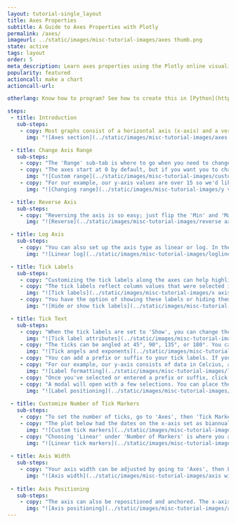 ```yaml
---
layout: tutorial-single_layout
title: Axes Properties
subtitle: A Guide to Axes Properties with Plotly
permalink: /axes/
imageurl: ../static/images/misc-tutorial-images/axes thumb.png
state: active
tags: layout
order: 5
meta_description: Learn axes properties using the Plotly online visualization tool.
popularity: featured
actioncall: make a chart
actioncall-url: 

otherlang: Know how to program? See how to create this in [Python](https://plot.ly/python/axes/) or [R](https://plot.ly/r/axes/).

steps:
 - title: Introduction
   sub-steps:
    - copy: Most graphs consist of a horizontal axis (x-axis) and a vertical axis (y-axis) to display their data. This tutorial will show you different ways you can play with your axes properties. All the attributes in this tutorial are found in the online [workspace](https://plot.ly/create/) in the 'Axes' section, under STYLE."
      img: "![Axes section](../static/images/misc-tutorial-images/axes section.png)"

 - title: Change Axis Range
   sub-steps:
    - copy: "The 'Range' sub-tab is where to go when you need to change the range of your axes."
    - copy: "The axes start at 0 by default, but if you want you to change the range of your axes, click 'Custom Range' under 'Selection'."
      img: "![Custom range](../static/images/misc-tutorial-images/custom range.png)"
    - copy: "For our example, our y-axis values are over 15 so we'd like our y-axis to start at 10 (our minimum value). We'll click on 'Y' and then enter the minimum value in the 'Min' field. This can be done if we have a maximum value, by entering it in the 'Max' field."
      img: "![Changing range](../static/images/misc-tutorial-images/y value range.gif)"

 - title: Reverse Axis
   sub-steps:      
    - copy: "Reversing the axis is so easy; just flip the 'Min' and 'Max' values. The animated image below shows that when we switch the 'Min' and 'Max' values, the axis is flipped."
      img: "![Reverse](../static/images/misc-tutorial-images/reverse axis.gif)"

 - title: Log Axis
   sub-steps:
    - copy: "You can also set up the axis type as linear or log. In the 'Range' sub-tab, select the x-axis or y-axis, then click 'Linear' or 'Log' under 'Axis Type'."
      img: "![Linear log](../static/images/misc-tutorial-images/loglinear.gif)"

 - title: Tick Labels
   sub-steps:
    - copy: "Customizing the tick labels along the axes can help highlight particular aspects of your data."
    - copy: "The tick labels reflect column values that were selected in your trace(s)."
      img: "![Tick labels](../static/images/misc-tutorial-images/x axis tick labels.png)"
    - copy: "You have the option of showing these labels or hiding them. Go to 'Axes', then 'Tick Labels' and depending on the axis you want to change, select X or Y, or 'ALL'. The default is 'SHOW' but click 'Hide' if you don't wish to display them."
      img: "![Hide or show tick labels](../static/images/misc-tutorial-images/tick labels.gif)"                        

 - title: Tick Text
   sub-steps:
    - copy: "When the tick labels are set to 'Show', you can change their typeface, font size and font color. Note that certain colors and typefaces are only available with a PRO subscription. Click [here](https://plot.ly/products/cloud/) to upgrade!"
      img: "![Tick label attributes](../static/images/misc-tutorial-images/tick label attributes.png)"
    - copy: "The ticks can be angled at 45°, 90°, 135°, or 180°. You can also add exponents, but it'll only work if your axes consist of numerical data."
      img: "![Tick angels and exponents](../static/images/misc-tutorial-images/angle and exponents.gif)"
    - copy: "You can add a prefix or suffix to your tick labels. If yours isn't listed, click on 'Custom' and type it in the field."
    - copy: "For our example, our y-axis consists of data in Celcius, and our x-axis is in minutes. 'Minutes' isn't listed, so we'll select 'Custom' and type it in."
      img: "![Label formatting](../static/images/misc-tutorial-images/label formatting.gif)"
    - copy: "Once you've selected or entered a prefix or suffix, click the icon next to 'Label Positioning'."
    - copy: "A modal will open with a few selections. You can place the prefix or suffix for the first or last tick label, all ticks, or none."
      img: "![Label positioning](../static/images/misc-tutorial-images/label positioning.gif)"
    
 - title: Customize Number of Tick Markers
   sub-steps:
    - copy: "To set the number of ticks, go to 'Axes', then 'Tick Markers'. You have the option of setting them up as 'Linear' or Custom' in the same section."
    - copy: "The plot below had the dates on the x-axis set as biannual. We'd like to show every consecutive year, so we select 'Custom' and enter the desired number of markers in the field."
      img: "![Custom tick markers](../static/images/misc-tutorial-images/custom tick markers.png)"
    - copy: "Choosing 'Linear' under 'Number of Markers' is where you add the unix timestamp to the step size and step offset fields. When you work with axis specifications, you have to convert the date to unix time in milliseconds for the step size. For more information, visit [this](http://help.plot.ly/make-a-time-series-graph/) page."
      img: "![Linear tick markers](../static/images/misc-tutorial-images/linear tick markers.png)"
      
 - title: Axis Width
   sub-steps:
    - copy: "Your axis width can be adjusted by going to 'Axes', then Layout'. Use the arrows to adjust the start and end position, or type the percentage in the empty field."
      img: "![Axis width](../static/images/misc-tutorial-images/axis width.gif)"
      
 - title: Axis Positioning 
   sub-steps:
    - copy: "The axis can also be repositioned and anchored. The x-axis can stay at the bottom or be moved to the top, and the y-axis can be moved to the left or right. If left 'Unanchored', they can be positioned vertically or horizontally by adjusting the percentage."
      img: "![Axis positioning](../static/images/misc-tutorial-images/axis positioning.gif)" 
---   
```

